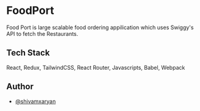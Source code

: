 # FoodPort

Food Port is large scalable food ordering appilication which uses Swiggy's API to fetch the Restaurants.

## Tech Stack

React, Redux, TailwindCSS, React Router, Javascripts, Babel, Webpack

## Author

- [@shivamxaryan](https://www.github.com/shivamxaryan)
